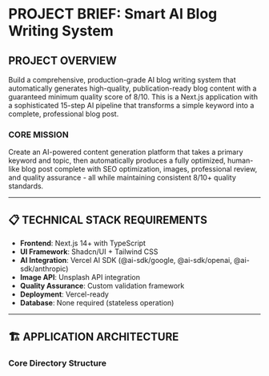 # PROJECT BRIEF: Smart AI Blog Writing System

## PROJECT OVERVIEW

Build a comprehensive, production-grade AI blog writing system that automatically generates high-quality, publication-ready blog content with a guaranteed minimum quality score of 8/10. This is a Next.js application with a sophisticated 15-step AI pipeline that transforms a simple keyword into a complete, professional blog post.

### CORE MISSION

Create an AI-powered content generation platform that takes a primary keyword and topic, then automatically produces a fully optimized, human-like blog post complete with SEO optimization, images, professional review, and quality assurance - all while maintaining consistent 8/10+ quality standards.

---

## 📋 TECHNICAL STACK REQUIREMENTS

* **Frontend**: Next.js 14+ with TypeScript
* **UI Framework**: Shadcn/UI + Tailwind CSS
* **AI Integration**: Vercel AI SDK (@ai-sdk/google, @ai-sdk/openai, @ai-sdk/anthropic)
* **Image API**: Unsplash API integration
* **Quality Assurance**: Custom validation framework
* **Deployment**: Vercel-ready
* **Database**: None required (stateless operation)

---

## 🏗️ APPLICATION ARCHITECTURE

### Core Directory Structure


